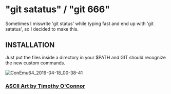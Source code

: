 # "git satatus" / "git 666"

Sometimes I miswrite 'git status' while typing fast and end up with 'git satatus', so I decided to make this.

## INSTALLATION

Just put the files inside a directory in your $PATH and GIT should recognize the new custom commands.

![ConEmu64_2019-04-18_00-38-41](https://user-images.githubusercontent.com/1031741/56335354-8cecb580-6172-11e9-9376-dda437f3269f.png)

### [ASCII Art by Timothy O'Connor](https://www.asciiart.eu/mythology/devils)
